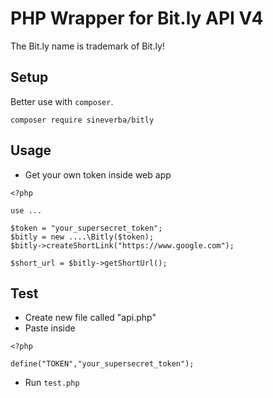 PHP Wrapper for Bit.ly API V4
=========================

The Bit.ly name is trademark of Bit.ly!

## Setup
Better use with `composer`.

```
composer require sineverba/bitly
```


## Usage
- Get your own token inside web app

```
<?php

use ...

$token = "your_supersecret_token";
$bitly = new ....\Bitly($token);
$bitly->createShortLink("https://www.google.com");

$short_url = $bitly->getShortUrl();

```

## Test
- Create new file called "api.php"
- Paste inside

```
<?php

define("TOKEN","your_supersecret_token");
```
- Run `test.php`